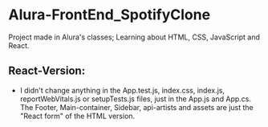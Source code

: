 # Alura-FrontEnd_SpotifyClone
Project made in Alura's classes; Learning about HTML, CSS, JavaScript and React.

## React-Version:
- I didn't change anything in the App.test.js, index.css, index.js, reportWebVitals.js or setupTests.js files, just in the App.js and App.cs. The Footer, Main-container, Sidebar, api-artists and assets are just the "React form" of the HTML version.
